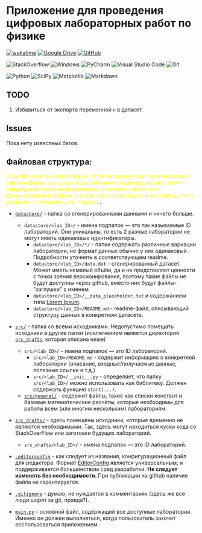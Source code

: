 # Приложение для проведения цифровых лабораторных работ по физике

[![wakatime](https://wakatime.com/badge/user/ede740b4-c066-46b1-94e3-8631a44edbbc/project/018b0187-680c-48ce-b3d4-16bcf0fbf84e.svg)](https://wakatime.com/badge/user/ede740b4-c066-46b1-94e3-8631a44edbbc/project/018b0187-680c-48ce-b3d4-16bcf0fbf84e)
[![Google Drive](https://img.shields.io/badge/Google%20Drive-4285F4?style=for-the-badge&logo=googledrive&logoColor=white)](https://drive.google.com/drive/folders/1-Oqx2IdPqcgg-u9oRI-xCeQbWxEPKi7N?usp=drive_link)
[![GitHub](https://img.shields.io/badge/github-%23121011.svg?style=for-the-badge&logo=github&logoColor=white)](https://github.com/wsadqert/sirius-leto)

![StackOverflow](https://img.shields.io/badge/-Stackoverflow-FE7A16?style=for-the-badge&logo=stack-overflow&logoColor=white)
![Windows](https://img.shields.io/badge/Windows-0078D6?style=for-the-badge&logo=windows&logoColor=white)
![PyCharm](https://img.shields.io/badge/pycharm-143?style=for-the-badge&logo=pycharm&logoColor=black&color=black&labelColor=green)
![Visual Studio Code](https://img.shields.io/badge/Visual%20Studio%20Code-0078d7.svg?style=for-the-badge&logo=visual-studio-code&logoColor=white)
![Git](https://img.shields.io/badge/git-%23F05033.svg?style=for-the-badge&logo=git&logoColor=white)

![Python](https://img.shields.io/badge/python-3670A0?style=for-the-badge&logo=python&logoColor=ffdd54)
![SciPy](https://img.shields.io/badge/SciPy-%230C55A5.svg?style=for-the-badge&logo=scipy&logoColor=%white)
![Matplotlib](https://img.shields.io/badge/Matplotlib-%23ffffff.svg?style=for-the-badge&logo=Matplotlib&logoColor=black)
![Markdown](https://img.shields.io/badge/markdown-%23000000.svg?style=for-the-badge&logo=markdown&logoColor=white)

## TODO



1. Избавиться от экспорта переменной `n` в датасет.

## Issues

Пока нету известных багов.

## Файловая структура:

<span style="color:yellow">Если что-то не сходится, это ок. В таком случае стоит чекнуть первые строчки файла `.gitignore`. Если там ничего подходящего нет, значит структура файлов уже поменялась, а обновить `README.md` и документацию не успели, и стоит просто подождать (или самому взять, дописать ^_^ и сделать pull request) </span>.

- [`datastore/`](datastore) - папка со сгенерированными данными и ничего больше.
  - `datastore/<lab_ID>/` - имена подпапок — это так называемые ID лабораторий. Они уникальны, то есть 2 разные лаборатории не могут иметь одинаковые идентификаторы.
    - `datastore/<lab_ID>/*/` - папки содержать различные вариации лаборатории, но формат данных обычно у них одинаковый. Подробности уточнять в соответствующем readme.
    - `datastore/<lab_ID>/data.dat` - сгенерированный датасет. Может иметь немалый объём, да и не представляет ценности с точки зрения версионирования, поэтому такие файлы не будут доступны через github, вместо них будут файлы-"заглушки" с именем 
    - `datastore/<lab_ID>/__data_placeholder.txt` и содержанием типа [Lorem Ipsum](https://www.lipsum.com/).
    - `datastore/<lab_ID>/README.md` - readme-файл, описывающий структуру данных в конкретном датасете.


- [`src/`](src) - папка со всеми исходниками. Недопустимо помещать исходники в другие папки (исключением является директория [`src_drafts`](src_drafts), которая описана ниже)
  - `src/<lab_ID>/` - имена подпапок — это ID лабораторий. 
    - `src/<lab_ID>/README.md` - содержит информацию о конкретной лаборатории (описание, входные/получаемые данные, полезные ссылки и т.д.)
    - `src/<lab_ID>/__init__.py` - определяет, что папку `src/<lab_ID>/` можно использовать как библитеку. Должен содержать функцию `start(...)`.
  - [`src/general/`](src/general) - содержит файлы, такие как списки констант и базовые математические расчёты, которые необходимы для работы всем (или многим нескольким) лабораториям.


- [`src_drafts/`](src_drafts) - здесь помещены исходники, которые временно не являются необходимыми. Так, здесь могут находиться куски кода со StackOverFlow или заготовки будущих лабораторий.
  - `src_drafts/<lab_ID>/` - имена подпапок — это ID лабораторий.


- [`.editorconfig`](.editorconfig) - как следует из названия, конфигурационный файл для редактора. Формат [EditorConfig](https://editorconfig.org/) является универсальным, и поддерживается большинством сред разработки. <b> Не следует изменять без необходимости. </b> При публикации на github наличие файла не гарантируется.
- [`.gitignore`](.gitignore) - думаю, не нуждается в комментариях (здесь же все люди шарят за git, правда?).
- [`main.py`](main.py) - основной файл, содержащий все доступные лаборатории. Именно он должен выполняться, когда пользователь захочет воспользоваться приложением.
